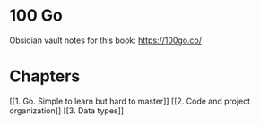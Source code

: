 
# 100 Go 
Obsidian vault notes for this book:
https://100go.co/

# Chapters
[[1. Go. Simple to learn but hard to master]]
[[2. Code and project organization]]
[[3. Data types]]
